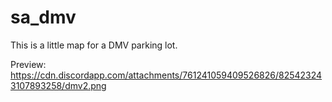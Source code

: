 # sa_dmv

This is a little map for a DMV parking lot.

Preview: https://cdn.discordapp.com/attachments/761241059409526826/825423243107893258/dmv2.png
